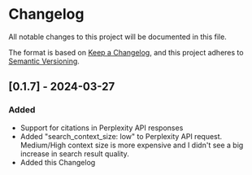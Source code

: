 # Changelog

All notable changes to this project will be documented in this file.

The format is based on [Keep a Changelog](https://keepachangelog.com/en/1.0.0/),
and this project adheres to [Semantic Versioning](https://semver.org/spec/v2.0.0.html).

## [0.1.7] - 2024-03-27

### Added
- Support for citations in Perplexity API responses
- Added "search_context_size: low" to Perplexity API request. Medium/High context size is more expensive and I didn't see a big increase in search result quality.  
- Added this Changelog
